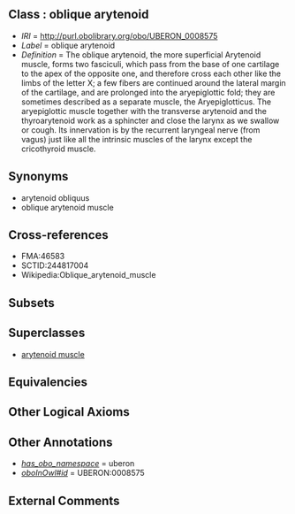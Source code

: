 
## Class : oblique arytenoid

 * *IRI* = http://purl.obolibrary.org/obo/UBERON_0008575
 * *Label* = oblique arytenoid
 * *Definition* = The oblique arytenoid, the more superficial Arytenoid muscle, forms two fasciculi, which pass from the base of one cartilage to the apex of the opposite one, and therefore cross each other like the limbs of the letter X; a few fibers are continued around the lateral margin of the cartilage, and are prolonged into the aryepiglottic fold; they are sometimes described as a separate muscle, the Aryepiglotticus. The aryepiglottic muscle together with the transverse arytenoid and the thyroarytenoid work as a sphincter and close the larynx as we swallow or cough. Its innervation is by the recurrent laryngeal nerve (from vagus) just like all the intrinsic muscles of the larynx except the cricothyroid muscle.

## Synonyms

 * arytenoid obliquus
 * oblique arytenoid muscle

## Cross-references

 * FMA:46583
 * SCTID:244817004
 * Wikipedia:Oblique_arytenoid_muscle

## Subsets


## Superclasses

 * [arytenoid muscle](../../UBERON/58/UBERON_0010958.md)

## Equivalencies


## Other Logical Axioms


## Other Annotations

 * *[has_obo_namespace](../../ce/oboInOwl#hasOBONamespace.md)* = uberon
 * *[oboInOwl#id](../../id/oboInOwl#id.md)* = UBERON:0008575

## External Comments

